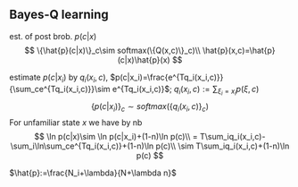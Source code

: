 

## Bayes-Q learning

est. of post brob. $p(c|x)$
$$
\{\hat{p}(c|x)\}_c\sim softmax(\{Q(x,c)\}_c)\\
\hat{p}(x,c)=\hat{p}(c|x)\hat{p}(x)
$$



estimate $p(c|x_i)$ by $q_i(x_i, c)$, $p(c|x_i)=\frac{e^{Tq_i(x_i,c)}}{\sum_ce^{Tq_i(x_i,c)}}\sim e^{Tq_i(x_i,c)}$; $q_i(x_i,c):=\sum_{\xi_i=x_i}p(\xi, c)$
$$
\{p(c|x_i)\}_c\sim softmax(\{q_i(x_i,c)\}_c)
$$
For unfamiliar state $x$ we have by nb
$$
\ln p(c|x)\sim \ln p(c|x_i)+(1-n)\ln p(c)\\
= T\sum_iq_i(x_i,c)-\sum_i\ln\sum_ce^{Tq_i(x_i,c)}+(1-n)\ln p(c)\\
\sim T\sum_iq_i(x_i,c)+(1-n)\ln p(c)
$$



$\hat{p}:=\frac{N_i+\lambda}{N+\lambda n}$


